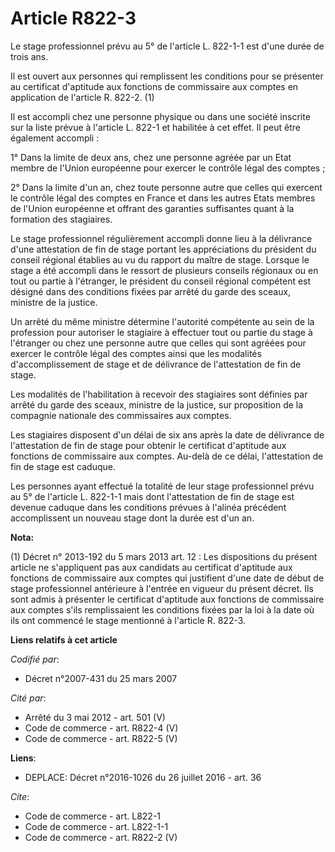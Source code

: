 # Article R822-3

Le stage professionnel prévu au 5° de l'article L. 822-1-1 est d'une durée de trois ans. 

Il est ouvert aux personnes qui remplissent les conditions pour se présenter au certificat d'aptitude aux fonctions de
commissaire aux comptes en application de l'article R. 822-2. (1)

Il est accompli chez une personne physique ou dans une société inscrite sur la liste prévue à l'article L. 822-1 et habilitée
à cet effet. Il peut être également accompli : 

1° Dans la limite de deux ans, chez une personne agréée par un Etat membre de  l'Union européenne  pour exercer le contrôle
légal des comptes ; 

2° Dans la limite d'un an, chez toute personne autre que celles qui exercent le contrôle légal des comptes en France et dans
les autres Etats membres de  l'Union européenne  et offrant des garanties suffisantes quant à la formation des stagiaires. 

Le stage professionnel régulièrement accompli donne lieu à la délivrance d'une attestation de fin de stage portant les
appréciations du président du conseil régional établies au vu du rapport du maître de stage. Lorsque le stage a été accompli
dans le ressort de plusieurs conseils régionaux ou en tout ou partie à l'étranger, le président du conseil régional compétent
est désigné dans des conditions fixées par arrêté du garde des sceaux, ministre de la justice. 

Un arrêté du même ministre détermine l'autorité compétente au sein de la profession pour autoriser le stagiaire à effectuer
tout ou partie du stage à l'étranger ou chez une personne autre que celles qui sont agréées pour exercer le contrôle légal
des comptes ainsi que les modalités d'accomplissement de stage et de délivrance de l'attestation de fin de stage. 

Les modalités de l'habilitation à recevoir des stagiaires sont définies par arrêté du garde des sceaux, ministre de la
justice, sur proposition de la compagnie nationale des commissaires aux comptes. 

Les stagiaires disposent d'un délai de six ans après la date de délivrance de l'attestation de fin de stage pour obtenir le
certificat d'aptitude aux fonctions de commissaire aux comptes. Au-delà de ce délai, l'attestation de fin de stage est
caduque. 

Les personnes ayant effectué la totalité de leur stage professionnel prévu au 5° de l'article L. 822-1-1 mais dont
l'attestation de fin de stage est devenue caduque dans les conditions prévues à l'alinéa précédent accomplissent un nouveau
stage dont la durée est d'un an.

**Nota:**

(1) Décret n° 2013-192 du 5 mars 2013 art. 12 : Les dispositions du présent  article ne s'appliquent pas aux candidats au
certificat d'aptitude aux  fonctions de commissaire aux comptes qui justifient d'une date de début  de stage professionnel
antérieure à l'entrée en vigueur du présent  décret. Ils sont admis à présenter le certificat d'aptitude aux  fonctions de
commissaire aux comptes s'ils remplissaient les conditions  fixées par la loi à la date où ils ont commencé le stage
mentionné à  l'article R. 822-3.

**Liens relatifs à cet article**

_Codifié par_:

  - Décret n°2007-431 du 25 mars 2007

_Cité par_:

  - Arrêté du 3 mai 2012 - art. 501 (V)
  - Code de commerce - art. R822-4 (V)
  - Code de commerce - art. R822-5 (V)

**Liens**:

  - DEPLACE: Décret n°2016-1026 du 26 juillet 2016 - art. 36

_Cite_:

  - Code de commerce - art. L822-1
  - Code de commerce - art. L822-1-1
  - Code de commerce - art. R822-2 (V)

